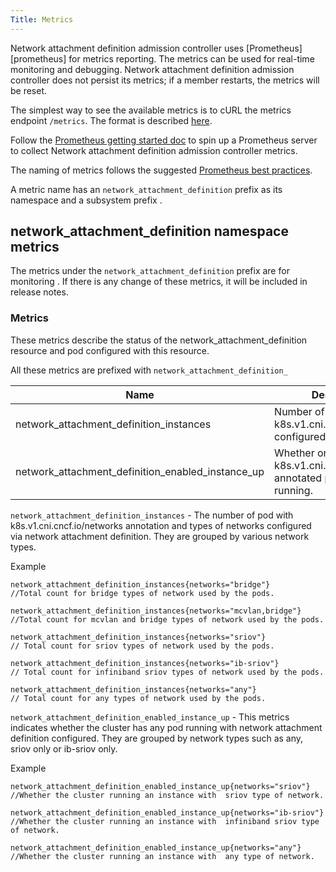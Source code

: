 ```yaml
---
Title: Metrics
---
```


Network attachment definition admission controller uses [Prometheus][prometheus] for metrics reporting. The metrics can be used for real-time monitoring and debugging. Network attachment definition admission controller does not persist its metrics; if a member restarts, the metrics will be reset.

The simplest way to see the available metrics is to cURL the metrics endpoint `/metrics`. The format is described [here](http://prometheus.io/docs/instrumenting/exposition_formats/).

Follow the [Prometheus getting started doc](http://prometheus.io/docs/introduction/getting_started/) to spin up a Prometheus server to collect Network attachment definition admission controller metrics.

The naming of metrics follows the suggested [Prometheus best practices](http://prometheus.io/docs/practices/naming/). 

A metric name has an `network_attachment_definition`  prefix as its namespace and a subsystem prefix .

## network_attachment_definition namespace metrics

The metrics under the `network_attachment_definition` prefix are for monitoring .  If there is any change of these metrics, it will be included in release notes.



### Metrics

These metrics describe the status of the network_attachment_definition resource and pod configured with this resource.

All these metrics are prefixed with `network_attachment_definition_`

| Name                                                  | Description                                              | Type    |
|-------------------------------------------------------|----------------------------------------------------------|---------|
| network_attachment_definition_instances          | Number of pods with k8s.v1.cni.cncf.io/networks configured.   | Gauge |
| network_attachment_definition_enabled_instance_up     | Whether or not a  k8s.v1.cni.cncf.io/networks annotated pods are running.  | Gauge   |
                                                        

`network_attachment_definition_instances` -  The number of pod with k8s.v1.cni.cncf.io/networks annotation  and types of networks configured via network attachment definition.  They are grouped by various network types.

Example 
``` 
network_attachment_definition_instances{networks="bridge"} 
//Total count for bridge types of network used by the pods.

network_attachment_definition_instances{networks="mcvlan,bridge"} 
//Total count for mcvlan and bridge types of network used by the pods.

network_attachment_definition_instances{networks="sriov"}  
// Total count for sriov types of network used by the pods.

network_attachment_definition_instances{networks="ib-sriov"}
// Total count for infiniband sriov types of network used by the pods.

network_attachment_definition_instances{networks="any"} 
// Total count for any types of network used by the pods.
```

`network_attachment_definition_enabled_instance_up` -  This metrics indicates whether the cluster has any pod running with network attachment definition configured. They are grouped by network types such as any, sriov only or ib-sriov only.

Example 
``` 
network_attachment_definition_enabled_instance_up{networks="sriov"} 
//Whether the cluster running an instance with  sriov type of network.

network_attachment_definition_enabled_instance_up{networks="ib-sriov"}
//Whether the cluster running an instance with  infiniband sriov type of network.

network_attachment_definition_enabled_instance_up{networks="any"} 
//Whether the cluster running an instance with  any type of network.

```
